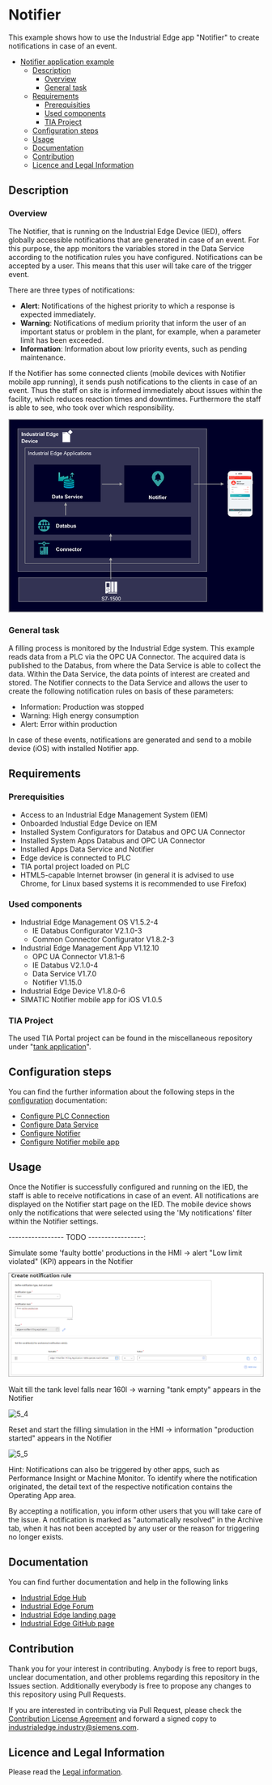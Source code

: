 # Notifier

This example shows how to use the Industrial Edge app "Notifier" to create notifications in case of an event.

- [Notifier application example](#notifier-application-example)
  - [Description](#description)
    - [Overview](#overview)
    - [General task](#general-task)
  - [Requirements](#requirements)
    - [Prerequisities](#prerequisities)
    - [Used components](#used-components)
    - [TIA Project](#tia-project)
  - [Configuration steps](#configuration-steps)
  - [Usage](#usage)
  - [Documentation](#documentation)
  - [Contribution](#contribution)
  - [Licence and Legal Information](#licence-and-legal-information)

## Description

### Overview

The Notifier, that is running on the Industrial Edge Device (IED), offers globally accessible notifications that are generated in case of an event. For this purpose, the app monitors the variables stored in the Data Service according to the notification rules you have configured. Notifications can be accepted by a user. This means that this user will take care of the trigger event.

There are three types of notifications: 

- **Alert**: Notifications of the highest priority to which a response is expected immediately.
- **Warning**: Notifications of medium priority that inform the user of an important status or problem in the plant, for example, when a parameter limit has been exceeded.
- **Information**: Information about low priority events, such as pending maintenance.

If the Notifier has some connected clients (mobile devices with Notifier mobile app running), it sends push notifications to the clients in case of an event. Thus the staff on site is informed immediately about issues within the facility, which reduces reaction times and downtimes. Furthermore the staff is able to see, who took over which responsibility.

![0](docs/graphics/0_Overview.PNG)

### General task

A filling process is monitored by the Industrial Edge system. This example reads data from a PLC via the OPC UA Connector. The acquired data is published to the Databus, from where the Data Service is able to collect the data. Within the Data Service, the data points of interest are created and stored. The Notifier connects to the Data Service and allows the user to create the following notification rules on basis of these parameters:

- Information: Production was stopped
- Warning: High energy consumption
- Alert: Error within production

In case of these events, notifications are generated and send to a mobile device (iOS) with installed Notifier app.

## Requirements

### Prerequisities

- Access to an Industrial Edge Management System (IEM)
- Onboarded Industial Edge Device on IEM
- Installed System Configurators for Databus and OPC UA Connector
- Installed System Apps Databus and OPC UA Connector
- Installed Apps Data Service and Notifier
- Edge device is connected to PLC
- TIA portal project loaded on PLC
- HTML5-capable Internet browser (in general it is advised to use Chrome, for Linux based systems it is recommended to use Firefox)

### Used components

- Industrial Edge Management OS V1.5.2-4
  - IE Databus Configurator V2.1.0-3
  - Common Connector Configurator V1.8.2-3
- Industrial Edge Management App V1.12.10
  - OPC UA Connector V1.8.1-6
  - IE Databus V2.1.0-4
  - Data Service V1.7.0
  - Notifier V1.15.0
- Industrial Edge Device V1.8.0-6
- SIMATIC Notifier mobile app for iOS V1.0.5

### TIA Project

The used TIA Portal project can be found in the miscellaneous repository under "[tank application](https://github.com/industrial-edge/miscellaneous/tree/main/tank%20application)".

## Configuration steps

You can find the further information about the following steps in the [configuration](docs/Installation.md) documentation:

- [Configure PLC Connection](/docs/Installation.md#configure-plc-connection)
- [Configure Data Service](/docs/Installation.md#configure-data-service)
- [Configure Notifier](/docs/Installation.md#configure-notifier)
- [Configure Notifier mobile app](/docs/Installation.md#configure-notifier-mobile-app)

## Usage

Once the Notifier is successfully configured and running on the IED, the staff is able to receive notifications in case of an event. All notifications are displayed on the Notifier start page on the IED. The mobile device shows only the notifications that were selected using the 'My notifications' filter within the Notifier settings.

----------------- TODO -----------------:

Simulate some 'faulty bottle' productions in the HMI
-> alert "Low limit violated" (KPI) appears in the Notifier

![5_3](docs/graphics/5_3_Notifier.PNG)

Wait till the tank level falls near 160l
-> warning "tank empty" appears in the Notifier

![5_4](docs/graphics/5_4_Notifier.PNG)

Reset and start the filling simulation in the HMI
-> information "production started" appears in the Notifier

![5_5](docs/graphics/5_5_Notifier.PNG)

Hint: Notifications can also be triggered by other apps, such as Performance Insight or Machine Monitor.
To identify where the notification originated, the detail text of the respective notification contains the Operating App area.

By accepting a notification, you inform  other users that you will take care of the issue. A notification is marked as "automatically resolved" in the Archive tab, when it has not been accepted by any user or the reason for triggering no longer exists.

## Documentation

You can find further documentation and help in the following links

  - [Industrial Edge Hub](https://iehub.eu1.edge.siemens.cloud/#/documentation)
  - [Industrial Edge Forum](https://www.siemens.com/industrial-edge-forum)
  - [Industrial Edge landing page](https://new.siemens.com/global/en/products/automation/topic-areas/industrial-edge/simatic-edge.html)
  - [Industrial Edge GitHub page](https://github.com/industrial-edge)
  
## Contribution

Thank you for your interest in contributing. Anybody is free to report bugs, unclear documentation, and other problems regarding this repository in the Issues section.
Additionally everybody is free to propose any changes to this repository using Pull Requests.

If you are interested in contributing via Pull Request, please check the [Contribution License Agreement](Siemens_CLA_1.1.pdf) and forward a signed copy to [industrialedge.industry@siemens.com](mailto:industrialedge.industry@siemens.com?subject=CLA%20Agreement%20Industrial-Edge).

## Licence and Legal Information

Please read the [Legal information](LICENSE.md).
